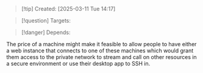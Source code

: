 
>[!tip] Created: [2025-03-11 Tue 14:17]

>[!question] Targets: 

>[!danger] Depends: 

The price of a machine might make it feasible to allow people to have either a web instance that connects to one of these machines which would grant them access to the private network to stream and call on other resources in a secure environment or use their desktop app to SSH in. 